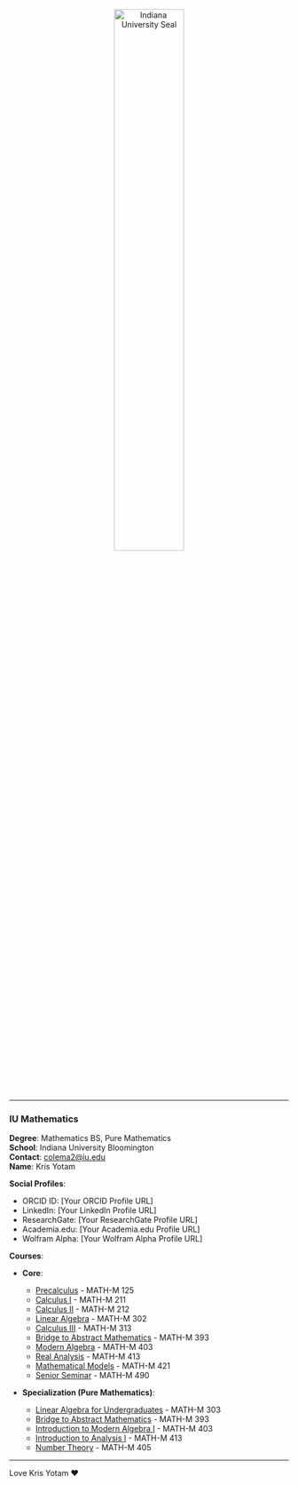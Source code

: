 <div style="text-align: center;">
  <img src="https://github.com/user-attachments/assets/de12c96b-8f87-457f-a30f-b02ce1343d83" alt="Indiana University Seal" style="width: 50%; height: auto;">
</div>


---

### IU Mathematics

**Degree**: Mathematics BS, Pure Mathematics  
**School**: Indiana University Bloomington  
**Contact**: colema2@iu.edu  
**Name**: Kris Yotam  

**Social Profiles**:
- ORCID ID: [Your ORCID Profile URL]
- LinkedIn: [Your LinkedIn Profile URL]
- ResearchGate: [Your ResearchGate Profile URL]
- Academia.edu: [Your Academia.edu Profile URL]
- Wolfram Alpha: [Your Wolfram Alpha Profile URL]

**Courses**:
- **Core**:
  - [Precalculus](https://github.com/user-attachments/assets/precalc) - MATH-M 125
  - [Calculus I](https://github.com/user-attachments/assets/calculus-i) - MATH-M 211
  - [Calculus II](https://github.com/user-attachments/assets/calculus-ii) - MATH-M 212
  - [Linear Algebra](https://github.com/user-attachments/assets/linear-algebra) - MATH-M 302
  - [Calculus III](https://github.com/user-attachments/assets/calculus-iii) - MATH-M 313
  - [Bridge to Abstract Mathematics](https://github.com/user-attachments/assets/bridge-to-abstract-mathematics) - MATH-M 393
  - [Modern Algebra](https://github.com/user-attachments/assets/modern-algebra) - MATH-M 403
  - [Real Analysis](https://github.com/user-attachments/assets/real-analysis) - MATH-M 413
  - [Mathematical Models](https://github.com/user-attachments/assets/mathematical-models) - MATH-M 421
  - [Senior Seminar](https://github.com/user-attachments/assets/senior-seminar) - MATH-M 490

- **Specialization (Pure Mathematics)**:
  - [Linear Algebra for Undergraduates](https://github.com/user-attachments/assets/linear-algebra-for-undergraduates) - MATH-M 303
  - [Bridge to Abstract Mathematics](https://github.com/user-attachments/assets/bridge-to-abstract-mathematics) - MATH-M 393
  - [Introduction to Modern Algebra I](https://github.com/user-attachments/assets/introduction-to-modern-algebra-i) - MATH-M 403
  - [Introduction to Analysis I](https://github.com/user-attachments/assets/introduction-to-analysis-i) - MATH-M 413
  - [Number Theory](https://github.com/user-attachments/assets/number-theory) - MATH-M 405

---

Love Kris Yotam ❤️ 


